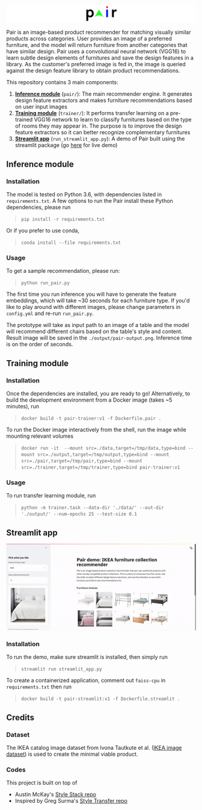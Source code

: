 ![logo](build/pair-logo.png "Pair logo")

Pair is an image-based product recommender for matching visually similar products across categories. User provides an image of a preferred furniture, and the model will return furniture from another categories that have similar design. Pair uses a convolutional neural network (VGG16) to learn subtle design elements of furnitures and save the design features in a library. As the customer's preferred image is fed in, the image is queried against the design feature library to obtain product recommendations.

This repository contains 3 main components:  

1. [__Inference module__](#inference-module) (`pair/`): The main recommender engine. It generates design feature extractors and makes furniture recommendations based on user input images  
2. [__Training module__](#training-module) (`trainer/`): It performs transfer learning on a pre-trained VGG16 network to learn to classify furnitures based on the type of rooms they may appear in. The purpose is to improve the design feature extractors so it can better recognize complementary furnitures  
3. [__Streamlit app__](#streamlit-app) (`run_streamlit_app.py`): A demo of Pair built using the streamlit package (go [here](http://bit.ly/pair-demo) for live demo)

## Inference module
### Installation
The model is tested on Python 3.6, with dependencies listed in `requirements.txt`. A few options to run the Pair install these Python dependencies, please run 
> `pip install -r requirements.txt` 

Or if you prefer to use conda, 
> `conda install --file requirements.txt`

### Usage

To get a sample recommendation, please run:

> `python run_pair.py`

The first time you run inference you will have to generate the feature embeddings, which will take \~30 seconds for each furniture type. If you'd like to play around with different images, please change parameters in `config.yml` and re-run `run_pair.py`. 

The prototype will take as input path to an image of a table and the model will recommend different chairs based on the table's style and content. Result image will be saved in the `./output/pair-output.png`. Inference time is on the order of seconds. 

## Training module
### Installation 
Once the dependencies are installed, you are ready to go! Alternatively, to build the development environment from a Docker image (takes \~5 minutes), run
> `docker build -t pair-trainer:v1 -f Dockerfile.pair .`

To run the Docker image interactively from the shell, run the image while mounting relevant volumes
> `docker run -it 
--mount src=./data,target=/tmp/data,type=bind
--mount src=./output,target=/tmp/output,type=bind
--mount src=./pair,target=/tmp/pair,type=bind
--mount src=./trainer,target=/tmp/trainer,type=bind
pair-trainer:v1`

### Usage
To run transfer learning module, run
> `python -m trainer.task --data-dir './data/' --out-dir './output/' --num-epochs 25 --test-size 0.1`
## Streamlit app
<p align="center"> 
	<img src="build/pair-demo-final.gif">
</p>

### Installation

To run the demo, make sure streamlit is installed, then simply run 
> `streamlit run streamlit_app.py`

To create a containerized application, comment out `faiss-cpu` in `requirements.txt` then run
> `docker build -t pair-streamlit:v1 -f Dockerfile.streamlit .`

## Credits

### Dataset
The IKEA catalog image dataset from Ivona Tautkute et al. ([IKEA image dataset](https://github.com/yuanhunglo/ikea)) is used to create the minimal viable product.

### Codes
This project is built on top of   
* Austin McKay's [Style Stack repo](https://github.com/TheAustinator/style-stack)  
* Inspired by Greg Surma's [Style Transfer repo](https://github.com/gsurma/style_transfer/blob/master/style-transfer.ipynb) 
